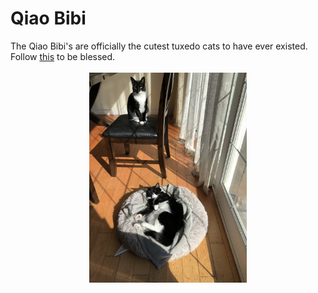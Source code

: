 # Qiao Bibi
The Qiao Bibi's are officially the cutest tuxedo cats to have ever existed. Follow [this](https://www.instagram.com/qiao.bibi/) to be blessed.
<br><br>
 <img src="IMG_8368.jpeg" style= "display: block;
  margin-left: auto;
  margin-right: auto;
  width: 50%;">
